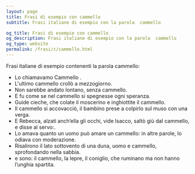 ```yaml
---
layout: page
title: Frasi di esempio con cammello 
subtitle: Frasi italiane di esempio con la parola  cammello

og_title: Frasi di esempio con cammello 
og_description: Frasi italiane di esempio con la parola  cammello
og_type: website
permalink: /frasi/c/cammello.html
---
```


Frasi italiane di esempio contenenti la parola cammello:


- Lo chiamavamo Cammello .
- L'ultimo cammello crollò a mezzogiorno.
- Non sarebbe andato lontano, senza cammello.
- E fu come se nel cammello si spegnesse ogni speranza.
- Guide cieche, che colate il moscerino e inghiottite il cammello.
- Il cammello si accovacciò, il bambino prese a colpirlo sul muso con una verga.
- E Rebecca, alzati anch’ella gli occhi, vide Isacco, saltò giù dal cammello, e disse al servo:.
- Lo amava quanto un uomo può amare un cammello: in altre parole, lo odiava con moderazione.
- Risalirono il lato sottovento di una duna, uomo e cammello, sprofondando nella sabbia.
- e sono: il cammello, la lepre, il coniglio, che ruminano ma non hanno l’unghia spartita.
